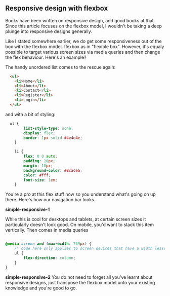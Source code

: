 ## Responsive design with flexbox
Books have been written on responsive design, and good books at that. Since this article focuses on the flexbox model, I wouldn't be taking a deep plunge into responsive designs generally.


Like I stated somewhere earlier, we do get some responsiveness out of the box with the flexbox model. flexbox as in "flexible box". However, it's equaly possible to target various screen sizes via media queries and then change the flex behaviour. Here's an example?

The handy unordered list comes to the rescue again:

```html
  <ul>
    <li>Home</li>
    <li>About</li>
    <li>Contact</li>
    <li>Register</li>
    <li>Login</li>
  </ul>
```

and with a bit of styling: 

```css
  ul {
		list-style-type: none;
		display: flex;
		border: 1px solid #4e4e4e;
	}

	li {
		flex: 0 0 auto;
		padding: 10px;
		margin: 10px;
		background-color: #8cacea;
		color: #fff;
		font-size: 1em;
	} 
```
You're a pro at this flex stuff now so you understand what's going on up there. Here's how our navigation bar looks.

**simple-responsive-1**

While this is cool for desktops and tablets, at certain screen sizes it particularly doesn't look good. On mobile, you'd want to stack this item vertically. Then comes in media queries

```css

@media screen and (max-width: 769px) {
	/* code here only applies to screen devices that have a width lesser than 769px*/
	ul {
		flex-direction: column;
	}
}

```
**simple-responsive-2**
You do not need to forget all you've learnt about responsive designs, just transpose the flexbox model unto your existing knowledge and you're good to go.
